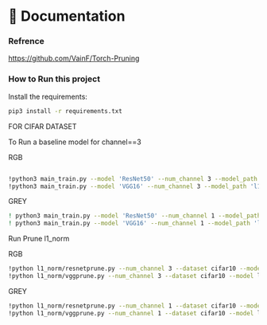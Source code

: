 📖 Documentation 
================
### Refrence
https://github.com/VainF/Torch-Pruning

### How to Run this project

Install the requirements:
```bash
pip3 install -r requirements.txt 
```
FOR CIFAR DATASET

To Run a baseline model for channel==3 

RGB
```bash

!python3 main_train.py --model 'ResNet50' --num_channel 3 --model_path 'l1_norm/model/ResNet50/RGB' --cuda --gpuids 0 1 --epochs 150 --data cifar10 
!python3 main_train.py --model 'VGG16' --num_channel 3 --model_path 'l1_norm/model/VGG16/RGB' --cuda --gpuids 0 1 --epochs 150 --data cifar10 

```
GREY
```bash
! python3 main_train.py --model 'ResNet50' --num_channel 1 --model_path 'l1_norm/model/ResNet50/grey' --cuda --gpuids 0 1 --epochs 150 --data cifar10 
! python3 main_train.py --model 'VGG16' --num_channel 1 --model_path 'l1_norm/model/VGG16/grey' --cuda --gpuids 0 1 --epochs 150 --data cifar10 
```
Run Prune l1_norm 

RGB
```bash
!python l1_norm/resnetprune.py --num_channel 3 --dataset cifar10 --model l1_norm/model/resnet/RGB/ckpt_best.pth --save l1_norm/prune/resnset/RGB
!python l1_norm/vggprune.py --num_channel 3 --dataset cifar10 --model l1_norm/model/VGG16/RGB/ckpt_best.pth --save l1_norm/prune/vgg/RGB

```

GREY
```bash
!python l1_norm/resnetprune.py --num_channel 1 --dataset cifar10 --model l1_norm/model/resnet/grey/ckpt_best.pth --save l1_norm/prune/resnset/grey
!python l1_norm/vggprune.py --num_channel 1 --dataset cifar10 --model l1_norm/model/VGG16/grey/ckpt_best.pth --save l1_norm/prune/vgg/grey

```
